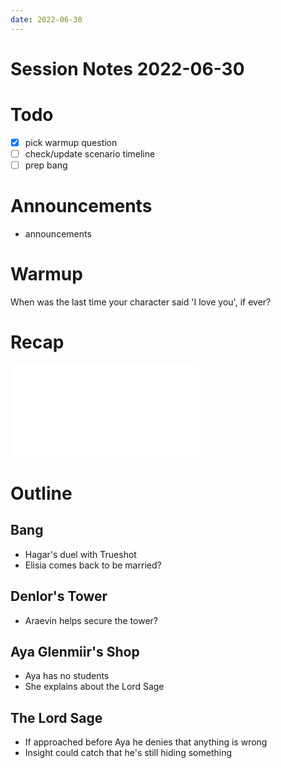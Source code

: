```yaml
---
date: 2022-06-30
---
```

# Session Notes 2022-06-30
# Todo
- [x] pick warmup question
- [ ] check/update scenario timeline
- [ ] prep bang
# Announcements
- announcements
# Warmup
When was the last time your character said 'I love you', if ever?
# Recap
![a3e14](logbook/act-iii/a3e14.md)
# Outline
## Bang
- Hagar's duel with Trueshot
- Elisia comes back to be married?
## Denlor's Tower
- Araevin helps secure the tower?
## Aya Glenmiir's Shop
- Aya has no students
- She explains about the Lord Sage
## The Lord Sage
- If approached before Aya he denies that anything is wrong
- Insight could catch that he's still hiding something